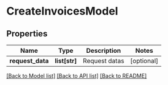 # CreateInvoicesModel

## Properties
Name | Type | Description | Notes
------------ | ------------- | ------------- | -------------
**request_data** | **list[str]** | Request datas | [optional] 

[[Back to Model list]](../README.md#documentation-for-models) [[Back to API list]](../README.md#documentation-for-api-endpoints) [[Back to README]](../README.md)

